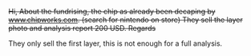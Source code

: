 ~~Hi, About the fundrising, the chip as already been decaping by
www.chipworks.com. (search for nintendo on store) They sell the layer
photo and analysis report 200 USD. Regards~~

They only sell the first layer, this is not enough for a full analysis.